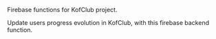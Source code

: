 Firebase functions for KofClub project.

Update users progress evolution in KofClub, with this firebase backend function. 

